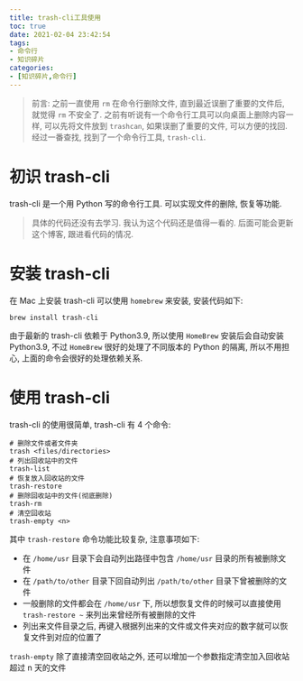 ```yaml
---
title: trash-cli工具使用
toc: true
date: 2021-02-04 23:42:54
tags:
- 命令行
- 知识碎片
categories:
- [知识碎片,命令行]
---
```


> 前言: 之前一直使用 `rm` 在命令行删除文件, 直到最近误删了重要的文件后, 就觉得 `rm` 不安全了. 之前有听说有一个命令行工具可以向桌面上删除内容一样, 可以先将文件放到 `trashcan`, 如果误删了重要的文件, 可以方便的找回. 经过一番查找, 找到了一个命令行工具, `trash-cli`. 

<!--more-->

# 初识 trash-cli

trash-cli 是一个用 Python 写的命令行工具. 可以实现文件的删除, 恢复等功能. 

> 具体的代码还没有去学习. 我认为这个代码还是值得一看的. 后面可能会更新这个博客, 跟进看代码的情况. 

# 安装 trash-cli

在 Mac 上安装 trash-cli 可以使用 `homebrew` 来安装, 安装代码如下: 

```shell
brew install trash-cli
```

由于最新的 trash-cli 依赖于 Python3.9, 所以使用 `HomeBrew` 安装后会自动安装 Python3.9, 不过 `HomeBrew` 很好的处理了不同版本的 Python 的隔离, 所以不用担心, 上面的命令会很好的处理依赖关系. 

# 使用 trash-cli

trash-cli 的使用很简单, trash-cli 有 4 个命令: 

```shell
# 删除文件或者文件夹
trash <files/directories> 
# 列出回收站中的文件
trash-list
# 恢复放入回收站的文件
trash-restore
# 删除回收站中的文件(彻底删除)
trash-rm
# 清空回收站
trash-empty <n>
```

其中 `trash-restore` 命令功能比较复杂, 注意事项如下: 

- 在 `/home/usr` 目录下会自动列出路径中包含 `/home/usr` 目录的所有被删除文件
- 在 `/path/to/other` 目录下回自动列出 `/path/to/other` 目录下曾被删除的文件
- 一般删除的文件都会在 `/home/usr` 下, 所以想恢复文件的时候可以直接使用 `trash-restore ~` 来列出来曾经所有被删除的文件
- 列出来文件目录之后, 再键入根据列出来的文件或文件夹对应的数字就可以恢复文件到对应的位置了

`trash-empty` 除了直接清空回收站之外, 还可以增加一个参数指定清空加入回收站超过 n 天的文件



